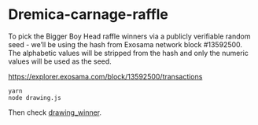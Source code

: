 # Dremica-carnage-raffle

To pick the Bigger Boy Head raffle winners via a publicly verifiable random seed - we’ll be using the hash from Exosama network block #13592500. The alphabetic values will be stripped from the hash and only the numeric values will be used as the seed.

https://explorer.exosama.com/block/13592500/transactions

```
yarn
node drawing.js
```

Then check [drawing_winner](./drawing_winner.json).

